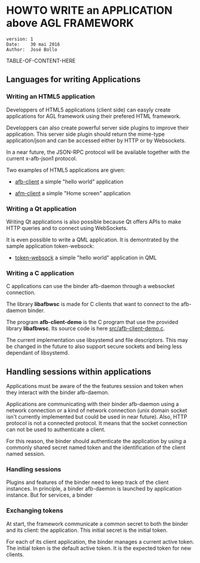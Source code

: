 HOWTO WRITE an APPLICATION above AGL FRAMEWORK
==============================================
    version: 1
    Date:    30 mai 2016
    Author:  José Bollo

TABLE-OF-CONTENT-HERE

Languages for writing Applications
----------------------------------

### Writing an HTML5 application

Developpers of HTML5 applications (client side) can easyly create
applications for AGL framework using their prefered
HTML framework.

Developpers can also create powerful server side plugins to improve
their application. This server side plugin should return the mime-type
application/json and can be accessed either by HTTP or by Websockets.

In a near future, the JSON-RPC protocol will be available together
with the current x-afb-json1 protocol.

Two examples of HTML5 applications are given:

- [afb-client](https://github.com/iotbzh/afb-client) a simple "hello world" application

- [afm-client](https://github.com/iotbzh/afm-client) a simple "Home screen" application

### Writing a Qt application

Writing Qt applications is also possible because Qt offers APIs to
make HTTP queries and to connect using WebSockets.

It is even possible to write a QML application.
It is demontrated by the sample application token-websock:

- [token-websock](https://github.com/iotbzh/afb-daemon/blob/master/test/token-websock.qml) 
a simple "hello world" application in QML

### Writing a C application

C applications can use the binder afb-daemon through a websocket connection.

The library **libafbwsc** is made for C clients that want
to connect to the afb-daemon binder.

The program **afb-client-demo** is the C program that use
the provided library **libafbwsc**.
Its source code is here
[src/afb-client-demo.c](https://github.com/iotbzh/afb-daemon/blob/master/src/afb-client-demo.c).

The current implementation use libsystemd and file descriptors.
This may be changed in the future to also support secure sockets
and being less dependant of libsystemd.

Handling sessions within applications
-------------------------------------

Applications must be aware of the the features session and token
when they interact with the binder afb-daemon.

Applications are communicating with their binder afb-daemon using
a network connection or a kind of network connection (unix domain
socket isn't currently implemented but could be used in near future).
Also, HTTP protocol is not a connected protocol. It means that
the socket connection can not be used to authenticate a client.

For this reason, the binder should authenticate the application
by using a commonly shared secret named token and the identification
of the client named session.

### Handling sessions

Plugins and features of the binder need to keep track of the client
instances. In principle, a binder afb-daemon is launched by application
instance. But for services, a binder 

### Exchanging tokens

At start, the framework communicate a common secret to both the binder
and its client: the application. This initial secret is the
initial token.

For each of its client application, the binder manages a current active
token. The initial token is the default active token. It is the expected
token for new clients.



